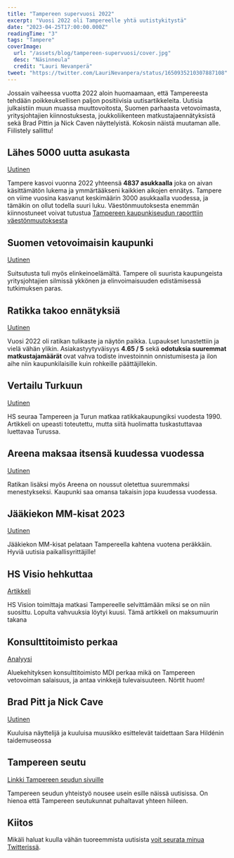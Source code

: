 ```yaml
---
title: "Tampereen supervuosi 2022"
excerpt: "Vuosi 2022 oli Tampereelle yhtä uutistykitystä"
date: "2023-04-25T17:00:00.000Z"
readingTime: "3"
tags: "Tampere"
coverImage:
  url: "/assets/blog/tampereen-supervuosi/cover.jpg"
  desc: "Näsinneula"
  credit: "Lauri Nevanperä"
tweet: "https://twitter.com/LauriNevanpera/status/1650935210307887108"
---
```


Jossain vaiheessa vuotta 2022 aloin huomaamaan, että Tampereesta tehdään poikkeuksellisen paljon positiivisia uutisartikkeleita. Uutisia julkaistiin muun muassa muuttovoitosta, Suomen parhaasta vetovoimasta, yritysjohtajien kiinnostuksesta, joukkoliikenteen matkustajaennätyksistä sekä Brad Pittin ja Nick Caven näyttelyistä.
Kokosin näistä muutaman alle. Fiilistely sallittu!

## Lähes 5000 uutta asukasta

[Uutinen](https://yle.fi/a/74-20015107)

Tampere kasvoi vuonna 2022 yhteensä **4837 asukkaalla** joka on aivan käsittämätön lukema ja ymmärtääkseni kaikkien aikojen ennätys. Tampere on viime vuosina kasvanut keskimäärin 3000 asukkaalla vuodessa, ja tämäkin on ollut todella suuri luku. Väestönmuutoksesta enemmän kiinnostuneet voivat tutustua [Tampereen kaupunkiseudun raporttiin väestönmuutoksesta](https://tampereenseutu.fi/wp-content/uploads/2021/07/Tampereen-kaupunkiseudun-kasvu-1996-2020-1.pdf)

## Suomen vetovoimaisin kaupunki

[Uutinen](https://yle.fi/a/3-12396208)

Suitsutusta tuli myös elinkeinoelämältä. Tampere oli suurista kaupungeista yritysjohtajien silmissä ykkönen ja elinvoimaisuuden edistämisessä tutkimuksen paras.

## Ratikka takoo ennätyksiä

[Uutinen](https://yle.fi/a/74-20000583)

Vuosi 2022 oli ratikan tulikaste ja näytön paikka. Lupaukset lunastettiin ja vielä vähän ylikin. Asiakastyytyväisyys **4.65 / 5** sekä **odotuksia suuremmat matkustajamäärät** ovat vahva todiste investoinnin onnistumisesta ja ilon aihe niin kaupunkilaisille kuin rohkeille päättäjillekin.

## Vertailu Turkuun

[Uutinen](https://www.hs.fi/kotimaa/turku/art-2000009133051.html)

HS seuraa Tampereen ja Turun matkaa ratikkakaupungiksi vuodesta 1990. Artikkeli on upeasti toteutettu, mutta siitä huolimatta tuskastuttavaa luettavaa Turussa.

## Areena maksaa itsensä kuudessa vuodessa

[Uutinen](https://yle.fi/a/3-12447617/64-3-78111)

Ratikan lisäksi myös Areena on noussut oletettua suuremmaksi menestykseksi. Kaupunki saa omansa takaisin jopa kuudessa vuodessa.

## Jääkiekon MM-kisat 2023

[Uutinen](https://yle.fi/a/3-12463626)

Jääkiekon MM-kisat pelataan Tampereella kahtena vuotena peräkkäin. Hyviä uutisia paikallisyrittäjille!

## HS Visio hehkuttaa

[Artikkeli](https://www.hs.fi/visio/art-2000009086608.html)

HS Vision toimittaja matkasi Tampereelle selvittämään miksi se on niin suosittu. Lopulta vahvuuksia löytyi kuusi. Tämä artikkeli on maksumuurin takana

## Konsulttitoimisto perkaa

[Analyysi](https://www.mdi.fi/tampere-ilmio-on-kiihtymis-ja-leviamisvaiheessa-miksi-tampere-on-vuodesta-toiseen-yksi-koko-maan-vetovoimaisimmista-kaupungeista/)

Aluekehityksen konsulttitoimisto MDI perkaa mikä on Tampereen vetovoiman salaisuus, ja antaa vinkkejä tulevaisuuteen. Nörtit huom!

## Brad Pitt ja Nick Cave

[Uutinen](https://www.aamulehti.fi/kuvataide/art-2000009087074.html)

Kuuluisa näyttelijä ja kuuluisa muusikko esittelevät taidettaan Sara Hildénin taidemuseossa

## Tampereen seutu

[Linkki Tampereen seudun sivuille](https://tampereenseutu.fi/)

Tampereen seudun yhteistyö nousee usein esille näissä uutisissa. On hienoa että Tampereen seutukunnat puhaltavat yhteen hiileen.

## Kiitos

Mikäli haluat kuulla vähän tuoreemmista uutisista [voit seurata minua Twitterissä](https://twitter.com/LauriNevanpera).
